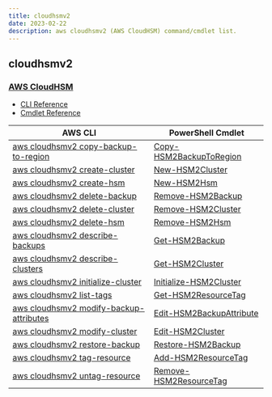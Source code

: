 ```yaml
---
title: cloudhsmv2
date: 2023-02-22
description: aws cloudhsmv2 (AWS CloudHSM) command/cmdlet list.
---
```


## cloudhsmv2

### [AWS CloudHSM](https://aws.amazon.com/cloudhsm/)

* [CLI Reference](https://docs.aws.amazon.com/cli/latest/reference/cloudhsmv2/index.html)
* [Cmdlet Reference](https://docs.aws.amazon.com/powershell/latest/reference/items/AWS_Cloud_HSM_V2_cmdlets.html)

|AWS CLI|PowerShell Cmdlet|
|----|----|
|[aws cloudhsmv2 copy-backup-to-region](https://docs.aws.amazon.com/cli/latest/reference/cloudhsmv2/copy-backup-to-region.html)|[Copy-HSM2BackupToRegion](https://docs.aws.amazon.com/powershell/latest/reference/items/Copy-HSM2BackupToRegion.html)|
|[aws cloudhsmv2 create-cluster](https://docs.aws.amazon.com/cli/latest/reference/cloudhsmv2/create-cluster.html)|[New-HSM2Cluster](https://docs.aws.amazon.com/powershell/latest/reference/items/New-HSM2Cluster.html)|
|[aws cloudhsmv2 create-hsm](https://docs.aws.amazon.com/cli/latest/reference/cloudhsmv2/create-hsm.html)|[New-HSM2Hsm](https://docs.aws.amazon.com/powershell/latest/reference/items/New-HSM2Hsm.html)|
|[aws cloudhsmv2 delete-backup](https://docs.aws.amazon.com/cli/latest/reference/cloudhsmv2/delete-backup.html)|[Remove-HSM2Backup](https://docs.aws.amazon.com/powershell/latest/reference/items/Remove-HSM2Backup.html)|
|[aws cloudhsmv2 delete-cluster](https://docs.aws.amazon.com/cli/latest/reference/cloudhsmv2/delete-cluster.html)|[Remove-HSM2Cluster](https://docs.aws.amazon.com/powershell/latest/reference/items/Remove-HSM2Cluster.html)|
|[aws cloudhsmv2 delete-hsm](https://docs.aws.amazon.com/cli/latest/reference/cloudhsmv2/delete-hsm.html)|[Remove-HSM2Hsm](https://docs.aws.amazon.com/powershell/latest/reference/items/Remove-HSM2Hsm.html)|
|[aws cloudhsmv2 describe-backups](https://docs.aws.amazon.com/cli/latest/reference/cloudhsmv2/describe-backups.html)|[Get-HSM2Backup](https://docs.aws.amazon.com/powershell/latest/reference/items/Get-HSM2Backup.html)|
|[aws cloudhsmv2 describe-clusters](https://docs.aws.amazon.com/cli/latest/reference/cloudhsmv2/describe-clusters.html)|[Get-HSM2Cluster](https://docs.aws.amazon.com/powershell/latest/reference/items/Get-HSM2Cluster.html)|
|[aws cloudhsmv2 initialize-cluster](https://docs.aws.amazon.com/cli/latest/reference/cloudhsmv2/initialize-cluster.html)|[Initialize-HSM2Cluster](https://docs.aws.amazon.com/powershell/latest/reference/items/Initialize-HSM2Cluster.html)|
|[aws cloudhsmv2 list-tags](https://docs.aws.amazon.com/cli/latest/reference/cloudhsmv2/list-tags.html)|[Get-HSM2ResourceTag](https://docs.aws.amazon.com/powershell/latest/reference/items/Get-HSM2ResourceTag.html)|
|[aws cloudhsmv2 modify-backup-attributes](https://docs.aws.amazon.com/cli/latest/reference/cloudhsmv2/modify-backup-attributes.html)|[Edit-HSM2BackupAttribute](https://docs.aws.amazon.com/powershell/latest/reference/items/Edit-HSM2BackupAttribute.html)|
|[aws cloudhsmv2 modify-cluster](https://docs.aws.amazon.com/cli/latest/reference/cloudhsmv2/modify-cluster.html)|[Edit-HSM2Cluster](https://docs.aws.amazon.com/powershell/latest/reference/items/Edit-HSM2Cluster.html)|
|[aws cloudhsmv2 restore-backup](https://docs.aws.amazon.com/cli/latest/reference/cloudhsmv2/restore-backup.html)|[Restore-HSM2Backup](https://docs.aws.amazon.com/powershell/latest/reference/items/Restore-HSM2Backup.html)|
|[aws cloudhsmv2 tag-resource](https://docs.aws.amazon.com/cli/latest/reference/cloudhsmv2/tag-resource.html)|[Add-HSM2ResourceTag](https://docs.aws.amazon.com/powershell/latest/reference/items/Add-HSM2ResourceTag.html)|
|[aws cloudhsmv2 untag-resource](https://docs.aws.amazon.com/cli/latest/reference/cloudhsmv2/untag-resource.html)|[Remove-HSM2ResourceTag](https://docs.aws.amazon.com/powershell/latest/reference/items/Remove-HSM2ResourceTag.html)|

